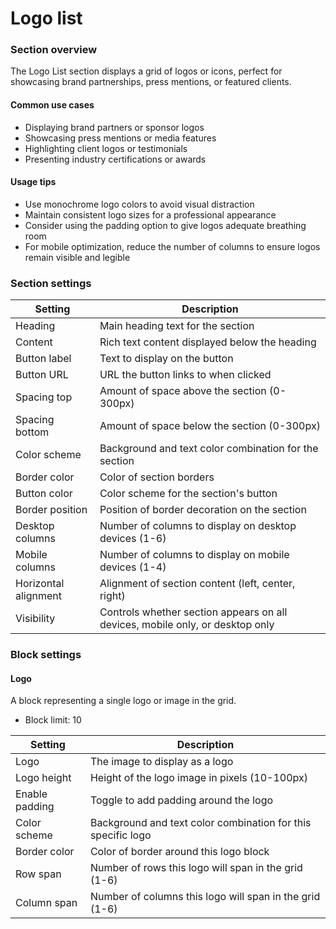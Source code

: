 # Logo list

### Section overview

The Logo List section displays a grid of logos or icons, perfect for showcasing brand partnerships, press mentions, or featured clients.

#### Common use cases

* Displaying brand partners or sponsor logos
* Showcasing press mentions or media features
* Highlighting client logos or testimonials
* Presenting industry certifications or awards

#### Usage tips

* Use monochrome logo colors to avoid visual distraction
* Maintain consistent logo sizes for a professional appearance
* Consider using the padding option to give logos adequate breathing room
* For mobile optimization, reduce the number of columns to ensure logos remain visible and legible

### Section settings

| Setting              | Description                                                                   |
| -------------------- | ----------------------------------------------------------------------------- |
| Heading              | Main heading text for the section                                             |
| Content              | Rich text content displayed below the heading                                 |
| Button label         | Text to display on the button                                                 |
| Button URL           | URL the button links to when clicked                                          |
| Spacing top          | Amount of space above the section (0-300px)                                   |
| Spacing bottom       | Amount of space below the section (0-300px)                                   |
| Color scheme         | Background and text color combination for the section                         |
| Border color         | Color of section borders                                                      |
| Button color         | Color scheme for the section's button                                         |
| Border position      | Position of border decoration on the section                                  |
| Desktop columns      | Number of columns to display on desktop devices (1-6)                         |
| Mobile columns       | Number of columns to display on mobile devices (1-4)                          |
| Horizontal alignment | Alignment of section content (left, center, right)                            |
| Visibility           | Controls whether section appears on all devices, mobile only, or desktop only |

### Block settings

#### Logo

A block representing a single logo or image in the grid.

* Block limit: 10

| Setting        | Description                                                  |
| -------------- | ------------------------------------------------------------ |
| Logo           | The image to display as a logo                               |
| Logo height    | Height of the logo image in pixels (10-100px)                |
| Enable padding | Toggle to add padding around the logo                        |
| Color scheme   | Background and text color combination for this specific logo |
| Border color   | Color of border around this logo block                       |
| Row span       | Number of rows this logo will span in the grid (1-6)         |
| Column span    | Number of columns this logo will span in the grid (1-6)      |
